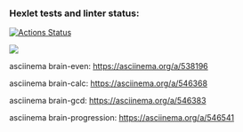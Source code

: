### Hexlet tests and linter status:
[![Actions Status](https://github.com/ArtemBY/frontend-project-44/workflows/hexlet-check/badge.svg)](https://github.com/ArtemBY/frontend-project-44/actions)

<a href="https://codeclimate.com/github/ArtemBY/frontend-project-44/maintainability"><img src="https://api.codeclimate.com/v1/badges/dcd0bf831a9a2005a701/maintainability" /></a>

asciinema brain-even: https://asciinema.org/a/538196

asciinema brain-calc: https://asciinema.org/a/546368

asciinema brain-gcd: https://asciinema.org/a/546383

asciinema brain-progression: https://asciinema.org/a/546541
